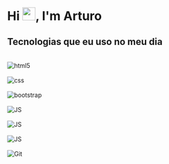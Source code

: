 
<h1 align="left">Hi <img src="https://raw.githubusercontent.com/kaueMarques/kaueMarques/master/hi.gif" height="30px">, I'm Arturo</h1>

## Tecnologias que eu uso no meu dia

<div style="display: inline_block" ><br/>
  <img align+"center" alt="html5" src="https://img.shields.io/badge/HTML5-E34F26?style=for-the-badge&logo=html5&logoColor=white">
</div>
<div style="display: inline_block"><br/>
  <img align+"center" alt="css" src="https://img.shields.io/badge/CSS3-1572B6?style=for-the-badge&logo=css3&logoColor=white">
</div>
<div style="display: inline_block"><br/>
  <img align+"center" alt="bootstrap" src="https://img.shields.io/badge/Bootstrap-563D7C?style=for-the-badge&logo=bootstrap&logoColor=white">
</div>
<div style="display: inline_block"><br/>
  <img align+"center" alt="JS" src="https://img.shields.io/badge/JavaScript-323330?style=for-the-badge&logo=javascript&logoColor=F7DF1E">
</div>
<div style="display: inline_block"><br/>
  <img align+"center" alt="JS" src="https://img.shields.io/badge/MongoDB-4EA94B?style=for-the-badge&logo=mongodb&logoColor=white">
</div>
<div style="display: inline_block"><br/>
  <img align+"center" alt="JS" src="https://img.shields.io/badge/MySQL-00000F?style=for-the-badge&logo=mysql&logoColor=white">
</div>
<div style="display: inline_block"><br/>
  <img align="center" alt="Git" src="https://img.shields.io/badge/Git-E34F26?style=for-the-badge&logo=git&logoColor=white">
</div>




